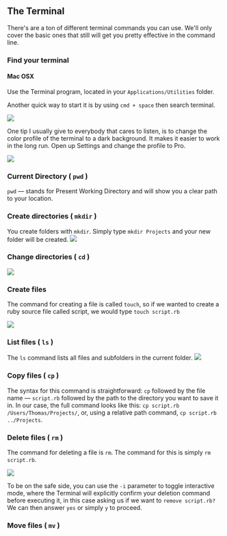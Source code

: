 ## The Terminal

There's are a ton of different terminal commands you can use. We'll only cover the basic ones that still will get you pretty effective in the command line.

### Find your terminal

#### Mac OSX

Use the Terminal program, located in your `Applications/Utilities` folder.

Another quick way to start it is by using `cmd + space` then search terminal.

![](../images/terminal_search.png)

One tip I usually give to everybody that cares to listen, is to change the color profile of the terminal to a dark background. It makes it easier to work in the long run. Open up Settings and change the profile to Pro. 

![](../images/terminal_settings.png)

### Current Directory ( `pwd` )
`pwd` — stands for Present Working Directory and will show you a clear path to your location.


### Create directories ( `mkdir` )
You create folders with `mkdir`. Simply type `mkdir Projects` and your new folder will be created.
![](../images/terminal_mkdir.png)

### Change directories ( `cd` )
![](../images/terminal_cd.png)

### Create files
The command for creating a file is called `touch`, so if we wanted to create a ruby source file called script, we would type `touch script.rb`

![](../images/terminal_touch.png)

### List files ( `ls` )
The `ls` command lists all files and subfolders in the current folder.
![](../images/terminal_ls.png)

### Copy files ( `cp` )
The syntax for this command is straightforward: `cp` followed by the file name — `script.rb` followed by the path to the directory you want to save it in. In our case, the full command looks like this: `cp script.rb /Users/Thomas/Projects/`, or, using a relative path command, `cp script.rb ../Projects`. 

### Delete files ( `rm` )
The command for deleting a file is `rm`. The command for this is simply `rm script.rb`.

![](../images/terminal_rm.png)

To be on the safe side, you can use the `-i` parameter to toggle interactive mode, where the Terminal will explicitly confirm your deletion command before executing it, in this case asking us if we want to `remove script.rb?` We can then answer `yes` or simply `y` to proceed.

### Move files ( `mv` )
